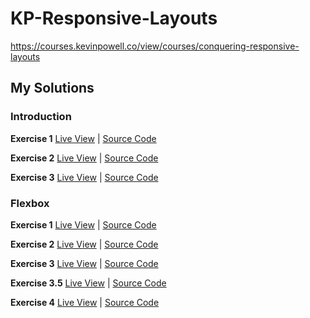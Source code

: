 # KP-Responsive-Layouts
https://courses.kevinpowell.co/view/courses/conquering-responsive-layouts


## My Solutions

### Introduction

**Exercise 1**
[Live View](https://andrewattemptscode.github.io/KP-Responsive-Layouts/introduction/exercise_1/)
| 
[Source Code](https://github.com/AndrewAttemptsCode/KP-Responsive-Layouts/tree/main/introduction/exercise_1)

**Exercise 2**
[Live View](https://andrewattemptscode.github.io/KP-Responsive-Layouts/introduction/exercise_2/) 
| 
[Source Code](https://github.com/AndrewAttemptsCode/KP-Responsive-Layouts/tree/main/introduction/exercise_2)

**Exercise 3**
[Live View](https://andrewattemptscode.github.io/KP-Responsive-Layouts/introduction/exercise_3/)
|
[Source Code](https://github.com/AndrewAttemptsCode/KP-Responsive-Layouts/tree/main/introduction/exercise_3)

### Flexbox

**Exercise 1**
[Live View](https://andrewattemptscode.github.io/KP-Responsive-Layouts/flexbox/exercise_1)
|
[Source Code](https://github.com/AndrewAttemptsCode/KP-Responsive-Layouts/tree/main/flexbox/exercise_1)

**Exercise 2**
[Live View](https://andrewattemptscode.github.io/KP-Responsive-Layouts/flexbox/exercise_2)
|
[Source Code](https://github.com/AndrewAttemptsCode/KP-Responsive-Layouts/tree/main/flexbox/exercise_2)

**Exercise 3**
[Live View](https://andrewattemptscode.github.io/KP-Responsive-Layouts/flexbox/exercise_3)
|
[Source Code](https://github.com/AndrewAttemptsCode/KP-Responsive-Layouts/tree/main/flexbox/exercise_3)

**Exercise 3.5**
[Live View](https://andrewattemptscode.github.io/KP-Responsive-Layouts/flexbox/exercise_3.5)
|
[Source Code](https://github.com/AndrewAttemptsCode/KP-Responsive-Layouts/tree/main/flexbox/exercise_3.5)

**Exercise 4**
[Live View](https://andrewattemptscode.github.io/KP-Responsive-Layouts/flexbox/exercise_4)
|
[Source Code](https://github.com/AndrewAttemptsCode/KP-Responsive-Layouts/tree/main/flexbox/exercise_4)
